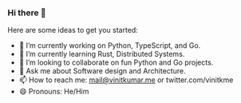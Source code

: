### Hi there 👋


Here are some ideas to get you started:

- 🔭 I’m currently working on Python, TypeScript, and Go.
- 🌱 I’m currently learning Rust, Distributed Systems.
- 👯 I’m looking to collaborate on fun Python and Go projects.
- 💬 Ask me about Software design and Architecture.
- 📫 How to reach me: mail@vinitkumar.me or twitter.com/vinitkme
- 😄 Pronouns: He/Him


